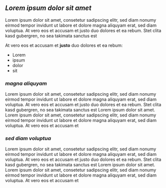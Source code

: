 ## _Lorem ipsum dolor sit amet_

Lorem ipsum dolor sit amet, consetetur sadipscing elitr, sed diam
nonumy eirmod tempor invidunt ut labore et dolore magna aliquyam
erat, sed diam voluptua. At vero eos et accusam et justo duo dolores
et ea rebum. Stet clita kasd gubergren, no sea takimata sanctus est

At vero eos et accusam et **justo** duo dolores et ea rebum:
 
* Lorem
* ipsum
* dolor
* sit

### _magna aliquyam_

Lorem ipsum dolor sit amet, consetetur sadipscing elitr, sed diam
nonumy eirmod tempor invidunt ut labore et dolore magna aliquyam
erat, sed diam voluptua. At vero eos et accusam et justo duo dolores
et ea rebum. Stet clita kasd gubergren, no sea takimata sanctus est
Lorem ipsum dolor sit amet. Lorem ipsum dolor sit amet, consetetur
sadipscing elitr, sed diam nonumy eirmod tempor invidunt ut labore et
dolore magna aliquyam erat, sed diam voluptua. At vero eos et accusam et

### _sed diam voluptua_

Lorem ipsum dolor sit amet, consetetur sadipscing elitr, sed diam
nonumy eirmod tempor invidunt ut labore et dolore magna aliquyam
erat, sed diam voluptua. At vero eos et accusam et justo duo dolores
et ea rebum. Stet clita kasd gubergren, no sea takimata sanctus est
Lorem ipsum dolor sit amet. Lorem ipsum dolor sit amet, consetetur
sadipscing elitr, sed diam nonumy eirmod tempor invidunt ut labore et
dolore magna aliquyam erat, sed diam voluptua. At vero eos et accusam et